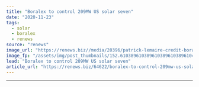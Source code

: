 ```yaml
---
title: "Boralex to control 209MW US solar seven"
date: "2020-11-23"
tags: 
  - solar
  - boralex
  - renews
source: "renews"
image_url: "https://renews.biz//media/20396/patrick-lemaire-credit-boralex.jpg?mode=crop&width=770&heightratio=0.6103896103896103896103896104&slimmage=true"
image_fp: "/assets/img/post_thumbnails/152.6103896103896103896103896104&slimmage=true"
lead: "Boralex to control 209MW US solar seven"
article_url: "https://renews.biz/64622/boralex-to-control-209mw-us-solar-seven/"
---
```


---
